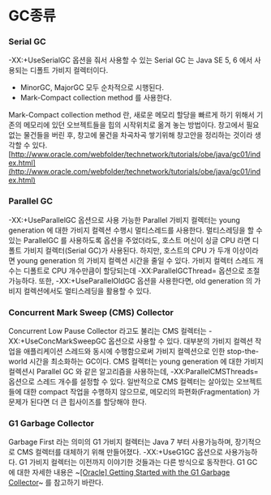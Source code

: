 #  GC종류
### Serial GC
-XX:+UseSerialGC 옵션을 줘서 사용할 수 있는 Serial GC 는 Java SE 5, 6 에서 사용되는 디폴트 가비지 컬렉터이다.
* MinorGC, MajorGC 모두 순차적으로 시행된다.
* Mark-Compact collection method 를 사용한다.

Mark-Compact collection method 란, 새로운 메모리 할당을 빠르게 하기 위해서 기존의 메모리에 있던 오브젝트들을 힙의 시작위치로 옮겨 놓는 방법이다. 창고에서 필요없는 물건들을 버린 후, 창고에 물건을 차곡차곡 쌓기위해 창고안을 정리하는 것이라 생각할 수 있다.    [http://www.oracle.com/webfolder/technetwork/tutorials/obe/java/gc01/index.html](http://www.oracle.com/webfolder/technetwork/tutorials/obe/java/gc01/index.html) 

### Parallel GC
-XX:+UseParallelGC 옵션으로 사용 가능한 Parallel 가비지 컬렉터는 young generation 에 대한 가비지 컬렉션 수행시 멀티스레드를 사용한다. 멀티스레딩을 할 수 있는 ParallelGC 를 사용하도록 옵션을 주었더라도, 호스트 머신이 싱글 CPU 라면 디폴트 가비지 컬렉터(Serial GC)가 사용된다. 하지만, 호스트의 CPU 가 두개 이상이라면 young generation 의 가비지 컬렉션 시간을 줄일 수 있다.
가비지 컬렉터 스레드 개수는 디폴트로 CPU 개수만큼이 할당되는데 -XX:ParallelGCThread=<N> 옵션으로 조절가능하다. 또한, -XX:+UseParallelOldGC 옵션을 사용한다면, old generation 의 가비지 컬렉션에서도 멀티스레딩을 활용할 수 있다.

### Concurrent Mark Sweep (CMS) Collector
Concurrent Low Pause Collector 라고도 불리는 CMS 컬렉터는 -XX:+UseConcMarkSweepGC 옵션으로 사용할 수 있다. 대부분의 가비지 컬렉션 작업을 애플리케이션 스레드와 동시에 수행함으로써 가비지 컬렉션으로 인한 stop-the-world 시간을 최소화하는 GC이다.
CMS 컬렉터는 young generation 에 대한 가비지 컬렉션시 Parallel GC 와 같은 알고리즘을 사용하는데, -XX:ParallelCMSThreads=<N> 옵션으로 스레드 개수를 설정할 수 있다.
일반적으로 CMS 컬렉터는 살아있는 오브젝트들에 대한 compact 작업을 수행하지 않으므로, 메모리의 파편화(Fragmentation) 가 문제가 된다면 더 큰 힙사이즈를 할당해야 한다.

### G1 Garbage Collector
Garbage First 라는 의미의 G1 가비지 컬렉터는 Java 7 부터 사용가능하며, 장기적으로 CMS 컬렉터를 대체하기 위해 만들어졌다. -XX:+UseG1GC 옵션으로 사용가능하다. G1 가비지 컬렉터는 이전까지 이야기한 것들과는 다른 방식으로 동작한다. G1 GC 에 대한 자세한 내용은 ~[[Oracle] Getting Started with the G1 Garbage Collector](http://www.oracle.com/technetwork/tutorials/tutorials-1876574.html)~ 를 참고하기 바란다.